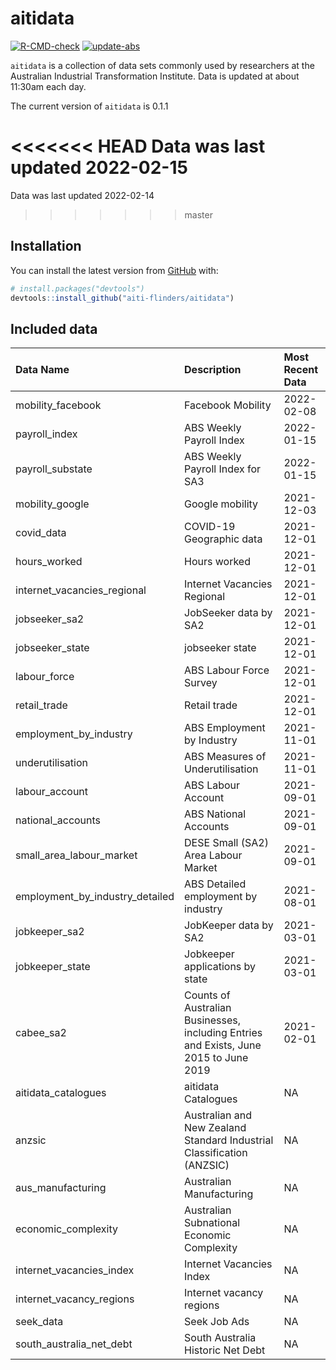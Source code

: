
<!-- README.md is generated from README.Rmd. Please edit that file -->

# aitidata

<!-- badges: start -->

[![R-CMD-check](https://github.com/aiti-flinders/aitidata/actions/workflows/R-CMD-check.yaml/badge.svg?branch=data_prep)](https://github.com/aiti-flinders/aitidata/actions/workflows/R-CMD-check.yaml)
[![update-abs](https://github.com/aiti-flinders/aitidata/workflows/update-abs/badge.svg)](https://github.com/aiti-flinders/aitidata/actions)
<!-- badges: end -->

`aitidata` is a collection of data sets commonly used by researchers at
the Australian Industrial Transformation Institute. Data is updated at
about 11:30am each day.

The current version of `aitidata` is 0.1.1

<<<<<<< HEAD
Data was last updated 2022-02-15
=======
Data was last updated 2022-02-14
>>>>>>> master

## Installation

You can install the latest version from [GitHub](https://github.com/)
with:

``` r
# install.packages("devtools")
devtools::install_github("aiti-flinders/aitidata")
```

## Included data

| Data Name                          | Description                                                                           | Most Recent Data |
| :--------------------------------- | :------------------------------------------------------------------------------------ | :--------------- |
| mobility\_facebook                 | Facebook Mobility                                                                     | 2022-02-08       |
| payroll\_index                     | ABS Weekly Payroll Index                                                              | 2022-01-15       |
| payroll\_substate                  | ABS Weekly Payroll Index for SA3                                                      | 2022-01-15       |
| mobility\_google                   | Google mobility                                                                       | 2021-12-03       |
| covid\_data                        | COVID-19 Geographic data                                                              | 2021-12-01       |
| hours\_worked                      | Hours worked                                                                          | 2021-12-01       |
| internet\_vacancies\_regional      | Internet Vacancies Regional                                                           | 2021-12-01       |
| jobseeker\_sa2                     | JobSeeker data by SA2                                                                 | 2021-12-01       |
| jobseeker\_state                   | jobseeker state                                                                       | 2021-12-01       |
| labour\_force                      | ABS Labour Force Survey                                                               | 2021-12-01       |
| retail\_trade                      | Retail trade                                                                          | 2021-12-01       |
| employment\_by\_industry           | ABS Employment by Industry                                                            | 2021-11-01       |
| underutilisation                   | ABS Measures of Underutilisation                                                      | 2021-11-01       |
| labour\_account                    | ABS Labour Account                                                                    | 2021-09-01       |
| national\_accounts                 | ABS National Accounts                                                                 | 2021-09-01       |
| small\_area\_labour\_market        | DESE Small (SA2) Area Labour Market                                                   | 2021-09-01       |
| employment\_by\_industry\_detailed | ABS Detailed employment by industry                                                   | 2021-08-01       |
| jobkeeper\_sa2                     | JobKeeper data by SA2                                                                 | 2021-03-01       |
| jobkeeper\_state                   | Jobkeeper applications by state                                                       | 2021-03-01       |
| cabee\_sa2                         | Counts of Australian Businesses, including Entries and Exists, June 2015 to June 2019 | 2021-02-01       |
| aitidata\_catalogues               | aitidata Catalogues                                                                   | NA               |
| anzsic                             | Australian and New Zealand Standard Industrial Classification (ANZSIC)                | NA               |
| aus\_manufacturing                 | Australian Manufacturing                                                              | NA               |
| economic\_complexity               | Australian Subnational Economic Complexity                                            | NA               |
| internet\_vacancies\_index         | Internet Vacancies Index                                                              | NA               |
| internet\_vacancy\_regions         | Internet vacancy regions                                                              | NA               |
| seek\_data                         | Seek Job Ads                                                                          | NA               |
| south\_australia\_net\_debt        | South Australia Historic Net Debt                                                     | NA               |
